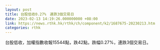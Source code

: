 ```yaml
---
layout: post
title: 台股低收0.27%　連跌3個交易日
date: 2023-02-13 14:19:26.000000000 +08:00
link: https://news.rthk.hk/rthk/ch/component/k2/1687675-20230213.htm
categories: rthk
---
```


台股低收，加權指數收報15544點，跌42點，跌幅0.27%，連跌3個交易日。
